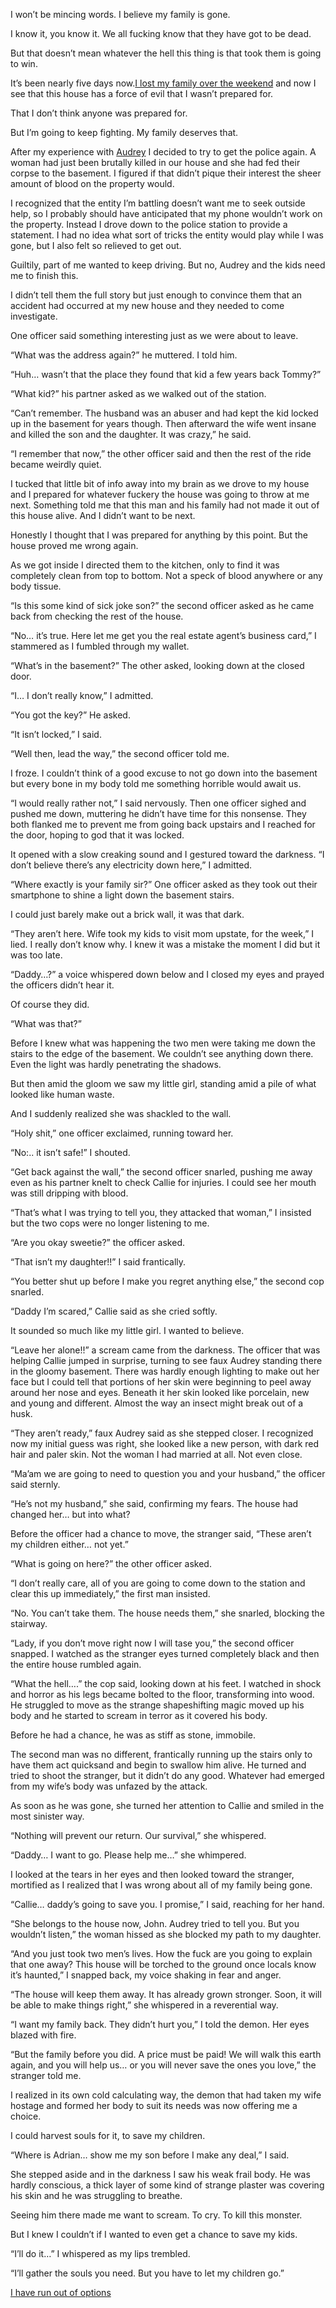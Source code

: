 I won’t be mincing words. I believe my family is gone.

I know it, you know it. We all fucking know that they have got to be dead. 

But that doesn’t mean whatever the hell this thing is that took them is going to win. 

It’s been nearly five days now.[I lost my family over the weekend](https://www.reddit.com/r/nosleep/comments/nfcao4/my_wife_and_kids_wont_come_up_from_the_basement/?utm_source=share&utm_medium=ios_app&utm_name=iossmf) and now I see that this house has a force of evil that I wasn’t prepared for. 

That I don’t think anyone was prepared for. 

But I’m going to keep fighting. My family deserves that. 

After my experience with [Audrey](https://www.reddit.com/r/nosleep/comments/ng7jl3/my_wife_and_kids_wont_come_up_from_the_basement/?utm_source=share&utm_medium=ios_app&utm_name=iossmf) I decided to try to get the police again. A woman had just been brutally killed in our house and she had fed their corpse to the basement. I figured if that didn’t pique their interest the sheer amount of blood on the property would. 

I recognized that the entity I’m battling doesn’t want me to seek outside help, so I probably should have anticipated that my phone wouldn’t work on the property. Instead I drove down to the police station to provide a statement. I had no idea what sort of tricks the entity would play while I was gone, but I also felt so relieved to get out. 

Guiltily, part of me wanted to keep driving. But no, Audrey and the kids need me to finish this. 

I didn’t tell them the full story but just enough to convince them that an accident had occurred at my new house and they needed to come investigate. 

One officer said something interesting just as we were about to leave. 

“What was the address again?” he muttered. I told him. 

“Huh… wasn’t that the place they found that kid a few years back Tommy?” 

“What kid?” his partner asked as we walked out of the station. 

“Can’t remember. The husband was an abuser and had kept the kid locked up in the basement for years though. Then afterward the wife went insane and killed the son and the daughter. It was crazy,” he said. 

“I remember that now,” the other officer said and then the rest of the ride became weirdly quiet. 


I tucked that little bit of info away into my brain as we drove to my house and I prepared for whatever fuckery the house was going to throw at me next. Something told me that this man and his family had not made it out of this house alive. And I didn’t want to be next. 

Honestly I thought that I was prepared for anything by this point. But the house proved me wrong again. 

As we got inside I directed them to the kitchen, only to find it was completely clean from top to bottom. Not a speck of blood anywhere or any body tissue. 

“Is this some kind of sick joke son?” the second officer asked as he came back from checking the rest of the house. 

“No… it’s true. Here let me get you the real estate agent’s business card,” I stammered as I fumbled through my wallet. 

“What’s in the basement?” The other asked, looking down at the closed door. 

“I… I don’t really know,” I admitted. 

“You got the key?” He asked. 

“It isn’t locked,” I said. 

“Well then, lead the way,” the second officer told me. 

I froze. I couldn’t think of a good excuse to not go down into the basement but every bone in my body told me something horrible would await us. 

“I would really rather not,” I said nervously. Then one officer sighed and pushed me down, muttering he didn’t have time for this nonsense. They both flanked me to prevent me from going back upstairs and I reached for the door, hoping to god that it was locked. 

It opened with a slow creaking sound and I gestured toward the darkness. “I don’t believe there’s any electricity down here,” I admitted. 

“Where exactly is your family sir?” One officer asked as they took out their smartphone to shine a light down the basement stairs. 

I could just barely make out a brick wall, it was that dark. 

“They aren’t here. Wife took my kids to visit mom upstate, for the week,” I lied. I really don’t know why. I knew it was a mistake the moment I did but it was too late. 

“Daddy…?” a voice whispered down below and I closed my eyes and prayed the officers didn’t hear it. 

Of course they did. 

“What was that?” 

Before I knew what was happening the two men were taking me down the stairs to the edge of the basement. We couldn’t see anything down there. Even the light was hardly penetrating the shadows. 

But then amid the gloom we saw my little girl, standing amid a pile of what looked like human waste. 

And I suddenly realized she was shackled to the wall. 

“Holy shit,” one officer exclaimed, running toward her. 

“No:.. it isn’t safe!” I shouted. 

“Get back against the wall,” the second officer snarled, pushing me away even as his partner knelt to check Callie for injuries. I could see her mouth was still dripping with blood. 

“That’s what I was trying to tell you, they attacked that woman,” I insisted but the two cops were no longer listening to me. 

“Are you okay sweetie?” the officer asked. 

“That isn’t my daughter!!” I said frantically. 

“You better shut up before I make you regret anything else,” the second cop snarled. 

“Daddy I’m scared,” Callie said as she cried softly. 

It sounded so much like my little girl. I wanted to believe. 

“Leave her alone!!” a scream came from the darkness. The officer that was helping Callie jumped in surprise, turning to see faux Audrey standing there in the gloomy basement. There was hardly enough lighting to make out her face but I could tell that portions of her skin were beginning to peel away around her nose and eyes. Beneath it her skin looked like porcelain, new and young and different. Almost the way an insect might break out of a husk. 

“They aren’t ready,” faux Audrey said as she stepped closer. I recognized now my initial guess was right, she looked like a new person, with dark red hair and paler skin. Not the woman I had married at all. Not even close. 

“Ma’am we are going to need to question you and your husband,” the officer said sternly. 

“He’s not my husband,” she said, confirming my fears. The house had changed her… but into what? 

Before the officer had a chance to move, the stranger said, “These aren’t my children either… not yet.” 

“What is going on here?” the other officer asked. 

“I don’t really care, all of you are going to come down to the station and clear this up immediately,” the first man insisted. 

“No. You can’t take them. The house needs them,” she snarled, blocking the stairway. 

“Lady,  if you don’t move right now I will tase you,” the second officer snapped. I watched as the stranger eyes turned completely black and then the entire house rumbled again. 

“What the hell….” the cop said, looking down at his feet. I watched in shock and horror as his legs became bolted to the floor, transforming into wood. He struggled to move as the strange shapeshifting magic moved up his body and he started to scream in terror as it covered his body. 

Before he had a chance, he was as stiff as stone, immobile. 

The second man was no different, frantically running up the stairs only to have them act quicksand and begin to swallow him alive. He turned and tried to shoot the stranger, but it didn’t do any good. Whatever had emerged from my wife’s body was unfazed by the attack. 

As soon as he was gone, she turned her attention to Callie and smiled in the most sinister way. 

“Nothing will prevent our return. Our survival,” she whispered. 

“Daddy… I want to go. Please help me…” she whimpered. 

I looked at the tears in her eyes and then looked toward the stranger, mortified as I realized that I was wrong about all of my family being gone. 

“Callie… daddy’s going to save you. I promise,” I said, reaching for her hand. 

“She belongs to the house now, John. Audrey tried to tell you. But you wouldn’t listen,” the woman hissed as she blocked my path to my daughter. 

“And you just took two men’s lives. How the fuck are you going to explain that one away? This house will be torched to the ground once locals know it’s haunted,” I snapped back, my voice shaking in fear and anger. 

“The house will keep them away. It has already grown stronger. Soon, it will be able to make things right,” she whispered in a reverential way. 

“I want my family back. They didn’t hurt you,” I told the demon. Her eyes blazed with fire. 

“But the family before you did. A price must be paid! We will walk this earth again, and you will help us… or you will never save the ones you love,” the stranger told me.

I realized in its own cold calculating way, the demon that had taken my wife hostage and formed her body to suit its needs was now offering me a choice. 

I could harvest souls for it, to save my children. 

“Where is Adrian… show me my son before I make any deal,” I said. 

She stepped aside and in the darkness I saw his weak frail body. He was hardly conscious, a thick layer of some kind of strange plaster was covering his skin and he was struggling to breathe. 

Seeing him there made me want to scream. To cry. To kill this monster. 

But I knew I couldn’t if I wanted to even get a chance to save my kids. 

“I’ll do it…” I whispered as my lips trembled. 

“I’ll gather the souls you need. But you have to let my children go.”

[I have run out of options ](https://www.reddit.com/r/nosleep/comments/nhv04q/my_wife_and_kids_wont_come_up_from_the_basement/?utm_source=share&utm_medium=ios_app&utm_name=iossmf)